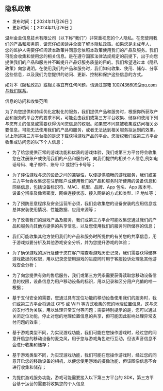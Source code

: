 ## 隐私政策

* 发布时间：【 2024年11月26日 】
* 更新时间：【 2024年11月26日 】

温州金圭信息技术有限公司（以下称“我们”）非常重视您的个人隐私。在您使用我们的产品和服务前，请您仔细阅读并全面了解本隐私政策。如果您是未成年人， 您的监护人需要仔细阅读本政策并同意您依照本政策使用我们的产品及服务。我们可能会收集和使用您的相关信息。是在遵守国家法律法规规定的前提下，出于向您提供我们的产品和服务并不断提升产品好服务质量的目的。我们希望通过本《隐私政策》向您说明，在使用我们的产品和服务时，我们如何收集、使用、储存、分享这些信息，以及我们为您提供的访问、更新、控制和保护这些信息的方式。

如对本《隐私政策》或相关事宜有任何问题，请通过邮箱 1007436609@qq.com与我们联系。

信息的访问和收集范围

为了向您提供和持续优化定制化的服务，我们提供产品和服务时，根据你所获取产品和服务的平台方的要求不同，可能会由我们或第三方平台收集、储存和使用下列与您有关的信息或需要获得访问您信息的权限。如果您不同意被收集或访问相关必要信息，可能无法使用我们的产品和服务，或者无法达到相关服务拟达到的效果。以上所述第三方平台指的是您下载获得游戏产品的平台。您授权我们或第三方平台收集或访问您的以下个人信息：

* 为了给您提供正常的游戏功能和优质的游戏体验，我们或第三方平台将会收集您在注册账户或使用我们的产品和服务时，向我们提供的相关个人信息,例如电话号码、电子邮件、账号 ID 或银行卡号等；

* 为了评估游戏与您的设备之间的兼容性，以便提供顺畅的游戏服务，我们或第三方平台会收集您在注册账户或使用我们的产品和服务时所使用的设备信息和网络信息，包括设备标识符、MAC、机型、品牌、App 包名、App 版本号、设备分辨率及像素密度、网络连接状态、接入网络的方式和类型、IP 地址等；

* 为了预防恶意程序及安全运营所必须，我们会收集您的设备安装的应用信息或总体安装使用情况、性能数据、应用来源等；

* 为了改善我们的游戏产品及服务，我们或第三方平台可能收集您通过我们的产品和服务向其他方提供的共享信息，以及您使用我们的服务时所储存的信息；

* 我们可能收集其他方使用我们的产品和服务时所提供的有关您的共享信息，用于游戏拟要分析及其他游戏安全分析，并为您提升游戏的体验；

* 为了确保游戏的运行及便于您在客户端查看游戏历史记录，我们需要获得储存游戏数据的权限，用以记录您使用游戏的进度同时用于客服投诉处理急其他游戏安全分析；

* 为了向您提供有效的售后服务，我们或第三方凭条需要获得读取您移动设备信息的权限，设备信息为用户移动设备的标识，用以记录和区分用户充值的唯一根据；

* 基于支付安全的需要，您通过具有定位功能的移动设备使用我们的服务时，我们或第三方平台将通过 GPS 或 WiFi 等方式收集的您的地理位置信息，这与您的支付行为关联，用以处理异常支付等问题；需要特别提示的是，您可以通过关闭定位功能，停止对您的地理位置信息的共享，但可能因此影响处理异常支付问题的效率；

* 基于游戏类型不同，为实现游戏功能，我们可能在您操作游戏时，经过您的同意开启您的移动设备的麦克风，用于您与游戏角色进行互动，但该声音信息不会进行收集和储存；

* 基于游戏类型不同，为实现游戏功能，我们可能在您操作游戏时，经过您的同意开启您的移动设备的相机，以便您使用游戏的摄像功能，但该图像信息不会进行收集和储存；

* 为提供游戏服务功能，游戏可能需要接入以下第三方平台的 SDK，第三方平台基于运营的需要将收集您的个人信息

